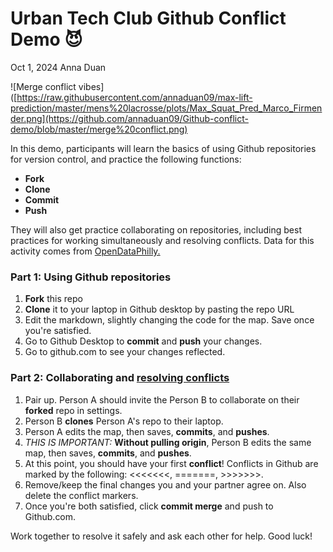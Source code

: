 # Urban Tech Club Github Conflict Demo 😈
Oct 1, 2024
Anna Duan


![Merge conflict vibes]([https://raw.githubusercontent.com/annaduan09/max-lift-prediction/master/mens%20lacrosse/plots/Max_Squat_Pred_Marco_Firmender.png](https://github.com/annaduan09/Github-conflict-demo/blob/master/merge%20conflict.png)

In this demo, participants will learn the basics of using Github repositories for version control, and practice the following functions:  
- **Fork**  
- **Clone**  
- **Commit**  
- **Push**  

They will also get practice collaborating on repositories, including best practices for working simultaneously and resolving conflicts. Data for this activity comes from [OpenDataPhilly.](https://metadata.phila.gov/#home/datasetdetails/5dc1aeb93741fa001504b10b/representationdetails/5dc1aeb93741fa001504b10f/)


### Part 1: Using Github repositories
1. **Fork** this repo
2. **Clone** it to your laptop in Github desktop by pasting the repo URL
3. Edit the markdown, slightly changing the code for the map. Save once you're satisfied.
4. Go to Github Desktop to **commit** and **push** your changes.
5. Go to github.com to see your changes reflected.

### Part 2: Collaborating and [resolving conflicts](https://docs.github.com/en/pull-requests/collaborating-with-pull-requests/addressing-merge-conflicts/resolving-a-merge-conflict-on-github)
1. Pair up. Person A should invite the Person B to collaborate on their **forked** repo in settings.
2. Person B **clones** Person A's repo to their laptop.
3. Person A edits the map, then saves, **commits**, and **pushes**.
4.  *THIS IS IMPORTANT:* **Without pulling origin**, Person B edits the same map, then saves, **commits**, and **pushes**.
5.  At this point, you should have your first **conflict**! Conflicts in Github are marked by the following: <<<<<<<, =======, >>>>>>>.
6.  Remove/keep the final changes you and your partner agree on. Also delete the conflict markers.
7.  Once you're both satisfied, click **commit merge** and push to Github.com.

Work together to resolve it safely and ask each other for help. Good luck! 

